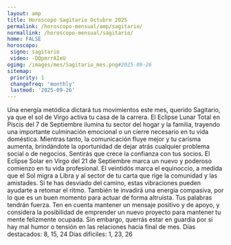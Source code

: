 ```yaml
---
layout: amp
title: Horoscopo Sagitario Octubre 2025 
permalink: /horoscopo-mensual/amp/sagitario/
normallink: /horoscopo-mensual/sagitario/
home: FALSE
horoscopo:
 signo: sagitario
 video: -DQpmrrAIeU
ogimg: /images/mes/Sagitario_mes.png#2025-09-26
sitemap:
 priority: 1
 changefreq: 'monthly'
 lastmod: '2025-09-26'
---
```



Una energía metódica dictará tus movimientos este mes, querido Sagitario, ya que el sol de Virgo activa tu casa de la carrera. El Eclipse Lunar Total en Piscis del 7 de Septiembre ilumina tu sector del hogar y la familia, trayendo una importante culminación emocional o un cierre necesario en tu vida doméstica.
Mientras tanto, la comunicación fluye mejor y tu carisma aumenta, brindándote la oportunidad de dejar atrás cualquier problema social o de negocios. Sentirás que crece la confianza con tus socios. El Eclipse Solar en Virgo del 21 de Septiembre marca un nuevo y poderoso comienzo en tu vida profesional.
El veintidós marca el equinoccio, a medida que el Sol migra a Libra y al sector de tu carta que rige la comunidad y las amistades. Si te has desviado del camino, estas vibraciones pueden ayudarte a retomar el ritmo. También te invadirá una energía compasiva, por lo que es un buen momento para actuar de forma altruista.
Tus palabras tendrán fuerza. Ten en cuenta mantener un mensaje positivo y de apoyo, y considera la posibilidad de emprender un nuevo proyecto para mantener tu mente felizmente ocupada. Sin embargo, querrás estar en guardia por si hay mal humor o tensión en las relaciones hacia final de mes.
Días destacados: 8, 15, 24
Días difíciles: 1, 23, 26